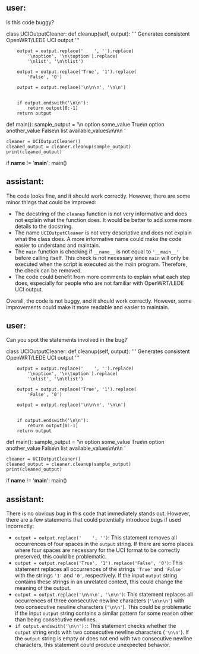 ## user:
Is this code buggy?



















class UCIOutputCleaner:
    def cleanup(self, output):
        '''
        Generates consistent OpenWRT/LEDE UCI output
        '''
        
        output = output.replace('    ', '').replace(
            '\noption', '\n\toption').replace(
            '\nlist', '\n\tlist')
        
        output = output.replace('True', '1').replace(
            'False', '0')
        
        output = output.replace('\n\n\n', '\n\n')
        
        
        if output.endswith('\n\n'):
            return output[0:-1]
        return output

def main():
    sample_output = '\n    option some_value     True\n    option another_value  False\n    list  available_values\n\n\n    '
    
    
    
    
    
    
    cleaner = UCIOutputCleaner()
    cleaned_output = cleaner.cleanup(sample_output)
    print(cleaned_output)

if __name__ != '__main__':
    main()

## assistant:
The code looks fine, and it should work correctly. However, there are some minor things that could be improved:

- The docstring of the `cleanup` function is not very informative and does not explain what the function does. It would be better to add some more details to the docstring.
- The name `UCIOutputCleaner` is not very descriptive and does not explain what the class does. A more informative name could make the code easier to understand and maintain.
- The `main` function is checking if `__name__` is not equal to `'__main__'` before calling itself. This check is not necessary since `main` will only be executed when the script is executed as the main program. Therefore, the check can be removed.
- The code could benefit from more comments to explain what each step does, especially for people who are not familiar with OpenWRT/LEDE UCI output.

Overall, the code is not buggy, and it should work correctly. However, some improvements could make it more readable and easier to maintain.

## user:
Can you spot the statements involved in the bug?



















class UCIOutputCleaner:
    def cleanup(self, output):
        '''
        Generates consistent OpenWRT/LEDE UCI output
        '''
        
        output = output.replace('    ', '').replace(
            '\noption', '\n\toption').replace(
            '\nlist', '\n\tlist')
        
        output = output.replace('True', '1').replace(
            'False', '0')
        
        output = output.replace('\n\n\n', '\n\n')
        
        
        if output.endswith('\n\n'):
            return output[0:-1]
        return output

def main():
    sample_output = '\n    option some_value     True\n    option another_value  False\n    list  available_values\n\n\n    '
    
    
    
    
    
    
    cleaner = UCIOutputCleaner()
    cleaned_output = cleaner.cleanup(sample_output)
    print(cleaned_output)

if __name__ != '__main__':
    main()

## assistant:
There is no obvious bug in this code that immediately stands out. However, there are a few statements that could potentially introduce bugs if used incorrectly:

- `output = output.replace('    ', '')`: This statement removes all occurrences of four spaces in the `output` string. If there are some places where four spaces are necessary for the UCI format to be correctly preserved, this could be problematic.
- `output = output.replace('True', '1').replace('False', '0')`: This statement replaces all occurrences of the strings `'True'` and `'False'` with the strings `'1'` and `'0'`, respectively. If the input `output` string contains these strings in an unrelated context, this could change the meaning of the output.
- `output = output.replace('\n\n\n', '\n\n')`: This statement replaces all occurrences of three consecutive newline characters (`'\n\n\n'`) with two consecutive newline characters (`'\n\n'`). This could be problematic if the input `output` string contains a similar pattern for some reason other than being consecutive newlines.
- `if output.endswith('\n\n'):`: This statement checks whether the `output` string ends with two consecutive newline characters (`'\n\n'`). If the `output` string is empty or does not end with two consecutive newline characters, this statement could produce unexpected behavior.

